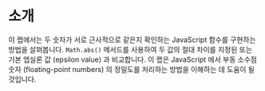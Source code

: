 # 소개

이 랩에서는 두 숫자가 서로 근사적으로 같은지 확인하는 JavaScript 함수를 구현하는 방법을 살펴봅니다. `Math.abs()` 메서드를 사용하여 두 값의 절대 차이를 지정된 또는 기본 엡실론 값 (epsilon value) 과 비교합니다. 이 랩은 JavaScript 에서 부동 소수점 숫자 (floating-point numbers) 의 정밀도를 처리하는 방법을 이해하는 데 도움이 될 것입니다.
